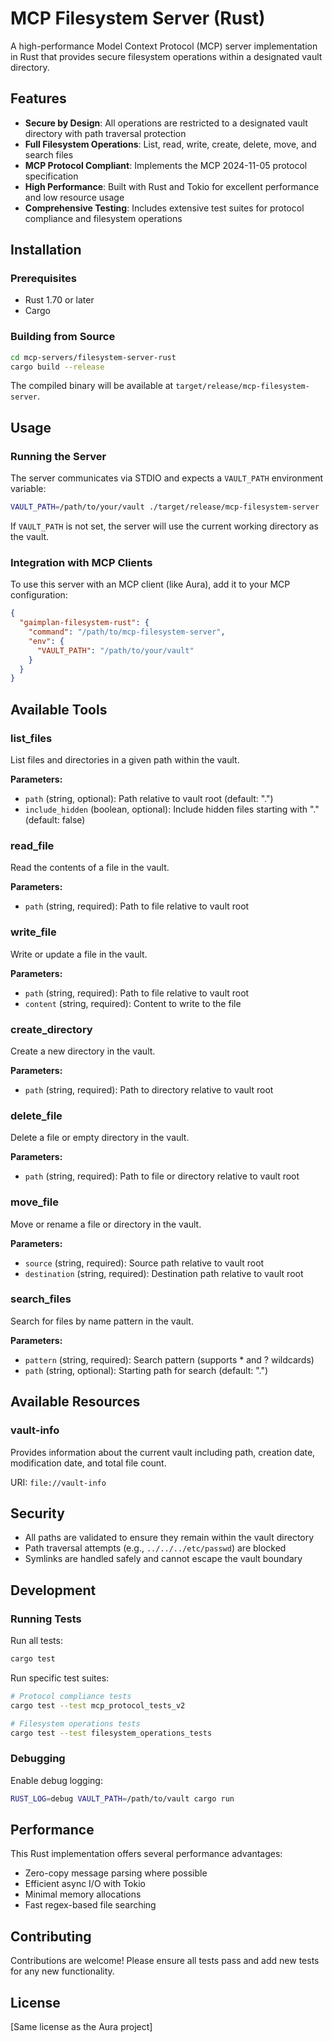 # MCP Filesystem Server (Rust)

A high-performance Model Context Protocol (MCP) server implementation in Rust that provides secure filesystem operations within a designated vault directory.

## Features

- **Secure by Design**: All operations are restricted to a designated vault directory with path traversal protection
- **Full Filesystem Operations**: List, read, write, create, delete, move, and search files
- **MCP Protocol Compliant**: Implements the MCP 2024-11-05 protocol specification
- **High Performance**: Built with Rust and Tokio for excellent performance and low resource usage
- **Comprehensive Testing**: Includes extensive test suites for protocol compliance and filesystem operations

## Installation

### Prerequisites

- Rust 1.70 or later
- Cargo

### Building from Source

```bash
cd mcp-servers/filesystem-server-rust
cargo build --release
```

The compiled binary will be available at `target/release/mcp-filesystem-server`.

## Usage

### Running the Server

The server communicates via STDIO and expects a `VAULT_PATH` environment variable:

```bash
VAULT_PATH=/path/to/your/vault ./target/release/mcp-filesystem-server
```

If `VAULT_PATH` is not set, the server will use the current working directory as the vault.

### Integration with MCP Clients

To use this server with an MCP client (like Aura), add it to your MCP configuration:

```json
{
  "gaimplan-filesystem-rust": {
    "command": "/path/to/mcp-filesystem-server",
    "env": {
      "VAULT_PATH": "/path/to/your/vault"
    }
  }
}
```

## Available Tools

### list_files
List files and directories in a given path within the vault.

**Parameters:**
- `path` (string, optional): Path relative to vault root (default: ".")
- `include_hidden` (boolean, optional): Include hidden files starting with "." (default: false)

### read_file
Read the contents of a file in the vault.

**Parameters:**
- `path` (string, required): Path to file relative to vault root

### write_file
Write or update a file in the vault.

**Parameters:**
- `path` (string, required): Path to file relative to vault root
- `content` (string, required): Content to write to the file

### create_directory
Create a new directory in the vault.

**Parameters:**
- `path` (string, required): Path to directory relative to vault root

### delete_file
Delete a file or empty directory in the vault.

**Parameters:**
- `path` (string, required): Path to file or directory relative to vault root

### move_file
Move or rename a file or directory in the vault.

**Parameters:**
- `source` (string, required): Source path relative to vault root
- `destination` (string, required): Destination path relative to vault root

### search_files
Search for files by name pattern in the vault.

**Parameters:**
- `pattern` (string, required): Search pattern (supports * and ? wildcards)
- `path` (string, optional): Starting path for search (default: ".")

## Available Resources

### vault-info
Provides information about the current vault including path, creation date, modification date, and total file count.

URI: `file://vault-info`

## Security

- All paths are validated to ensure they remain within the vault directory
- Path traversal attempts (e.g., `../../../etc/passwd`) are blocked
- Symlinks are handled safely and cannot escape the vault boundary

## Development

### Running Tests

Run all tests:
```bash
cargo test
```

Run specific test suites:
```bash
# Protocol compliance tests
cargo test --test mcp_protocol_tests_v2

# Filesystem operations tests
cargo test --test filesystem_operations_tests
```

### Debugging

Enable debug logging:
```bash
RUST_LOG=debug VAULT_PATH=/path/to/vault cargo run
```

## Performance

This Rust implementation offers several performance advantages:
- Zero-copy message parsing where possible
- Efficient async I/O with Tokio
- Minimal memory allocations
- Fast regex-based file searching

## Contributing

Contributions are welcome! Please ensure all tests pass and add new tests for any new functionality.

## License

[Same license as the Aura project]
